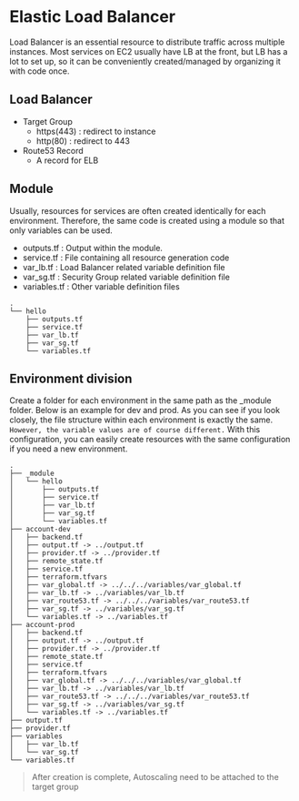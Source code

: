 # Elastic Load Balancer

Load Balancer is an essential resource to distribute traffic across multiple instances. Most services on EC2 usually have LB at the front, but LB has a lot to set up, so it can be conveniently created/managed by organizing it with code once.

## Load Balancer

  - Target Group
    - https(443) : redirect to instance
    - http(80) : redirect to 443
  - Route53 Record
    - A record for ELB


## Module

Usually, resources for services are often created identically for each environment. Therefore, the same code is created using a module so that only variables can be used.

  - outputs.tf : Output within the module.
  - service.tf : File containing all resource generation code
  - var_lb.tf : Load Balancer related variable definition file
  - var_sg.tf : Security Group related variable definition file
  - variables.tf : Other variable definition files

```
.
└── hello
    ├── outputs.tf
    ├── service.tf
    ├── var_lb.tf
    ├── var_sg.tf
    └── variables.tf 
```

## Environment division

Create a folder for each environment in the same path as the _module folder. Below is an example for dev and prod. As you can see if you look closely, the file structure within each environment is exactly the same. `However, the variable values are of course different.` With this configuration, you can easily create resources with the same configuration if you need a new environment.


```
.
├── _module
│   └── hello
│       ├── outputs.tf
│       ├── service.tf
│       ├── var_lb.tf
│       ├── var_sg.tf
│       └── variables.tf
├── account-dev
│   ├── backend.tf
│   ├── output.tf -> ../output.tf
│   ├── provider.tf -> ../provider.tf
│   ├── remote_state.tf
│   ├── service.tf
│   ├── terraform.tfvars
│   ├── var_global.tf -> ../../../variables/var_global.tf
│   ├── var_lb.tf -> ../variables/var_lb.tf
│   ├── var_route53.tf -> ../../../variables/var_route53.tf
│   ├── var_sg.tf -> ../variables/var_sg.tf
│   └── variables.tf -> ../variables.tf
├── account-prod
│   ├── backend.tf
│   ├── output.tf -> ../output.tf
│   ├── provider.tf -> ../provider.tf
│   ├── remote_state.tf
│   ├── service.tf
│   ├── terraform.tfvars
│   ├── var_global.tf -> ../../../variables/var_global.tf
│   ├── var_lb.tf -> ../variables/var_lb.tf
│   ├── var_route53.tf -> ../../../variables/var_route53.tf
│   ├── var_sg.tf -> ../variables/var_sg.tf
│   └── variables.tf -> ../variables.tf
├── output.tf
├── provider.tf
├── variables
│   ├── var_lb.tf
│   └── var_sg.tf
└── variables.tf
```

> After creation is complete, Autoscaling need to be attached to the target group

